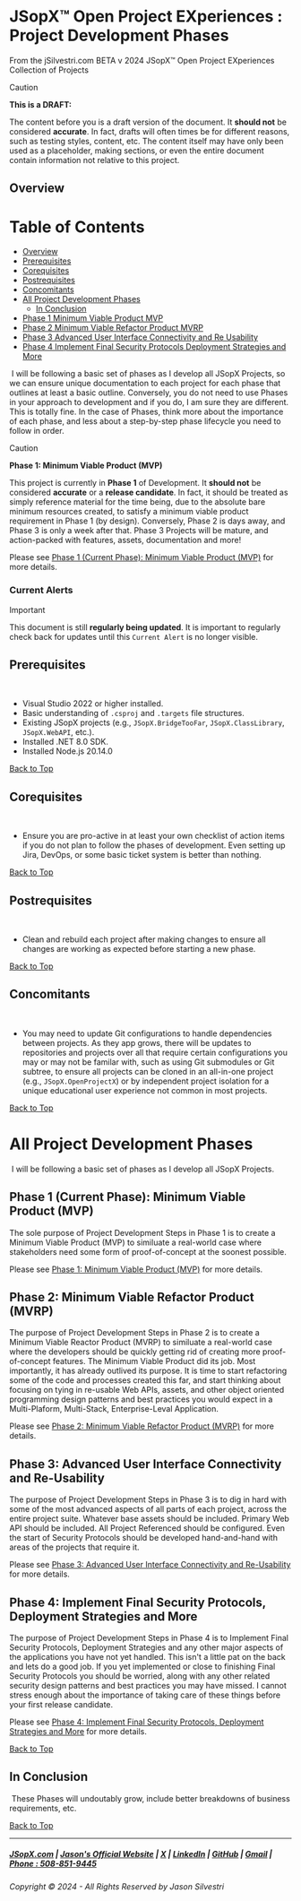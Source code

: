 ﻿
# JSopX™ Open Project EXperiences : Project Development Phases

From the ﻿jSilvestri.com BETA v 2024 JSopX™ Open Project EXperiences Collection of Projects









> [!CAUTION]
> **This is a DRAFT:**
> 
> The content before you is a draft version of the document. It **should not** be considered **accurate**. In fact, drafts will often times be for different reasons, such as testing styles, content, etc. The content itself may have only been used as a placeholder, making sections, or even the entire document contain information not relative to this project.


## Overview

# Table of Contents
  - [Overview](#overview)
  - [Prerequisites](#prerequisites)
  - [Corequisites](#corequisites)
  - [Postrequisites](#postrequisites)
  - [Concomitants](#concomitants)
- [All Project Development Phases](#all-project-development-phases)
  - [In Conclusion](#in-conclusion)
- [Phase 1 Minimum Viable Product MVP](#phase-1-minimum-viable-product-mvp)
- [Phase 2 Minimum Viable Refactor Product MVRP](#phase-2-minimum-viable-refactor-product-mvrp)
- [Phase 3 Advanced User Interface Connectivity and Re Usability](#phase-3-advanced-user-interface-connectivity-and-re-usability)
- [Phase 4 Implement Final Security Protocols Deployment Strategies and More](#phase-4-implement-final-security-protocols-deployment-strategies-and-more)

﻿
I will be following a basic set of phases as I develop all JSopX Projects, so we can ensure unique documentation to each project for each phase that outlines at least a basic outline. Conversely, you do not need to use Phases in your approach to development and if you do, I am sure they are different. This is totally fine. In the case of Phases, think more about the importance of each phase, and less about a step-by-step phase lifecycle you need to follow in order.




> [!CAUTION]
> **Phase 1: Minimum Viable Product (MVP)**
> 
> This project is currently in **Phase 1** of Development. It **should not** be considered **accurate** or a **release candidate**. In fact, it should be treated as simply reference material for the time being, due to the absolute bare minimum resources created, to satisfy a minimum viable product requirement in Phase 1 (by design). Conversely, Phase 2 is days away, and Phase 3 is only a week after that. Phase 3 Projects will be mature, and action-packed with features, assets, documentation and more!
> 
> Please see [Phase 1 (Current Phase): Minimum Viable Product (MVP)](https://github.com/JasonSilvestri/JSopX.BridgeTooFar/blob/master/JSopX.BridgeTooFar/Docs/JSopX/Master/Phases/Phase-1-Minimum-Viable-Product-MVP.md) for more details.




### Current Alerts

> [!IMPORTANT]
> This document is still  **regularly being updated**. It is important to regularly check back for updates until this `Current Alert` is no longer visible.


## Prerequisites

﻿
- Visual Studio 2022 or higher installed.
- Basic understanding of `.csproj` and `.targets` file structures.
- Existing JSopX projects (e.g., `JSopX.BridgeTooFar`, `JSopX.ClassLibrary`, `JSopX.WebAPI`, etc.).
- Installed .NET 8.0 SDK.
- Installed Node.js 20.14.0


[Back to Top](#table-of-contents)

## Corequisites

﻿
- Ensure you are pro-active in at least your own checklist of action items if you do not plan to follow the phases of development. Even setting up Jira, DevOps, or some basic ticket system is better than nothing.


[Back to Top](#table-of-contents)

## Postrequisites

﻿
- Clean and rebuild each project after making changes to ensure all changes are working as expected before starting a new phase.


[Back to Top](#table-of-contents)

## Concomitants

﻿
- You may need to update Git configurations to handle dependencies between projects. As they app grows, there will be updates to repositories and projects over all that require certain configurations you may or may not be familar with, such as using Git submodules or Git subtree, to ensure all projects can be cloned in an all-in-one project (e.g., `JSopX.OpenProjectX`) or by independent project isolation for a unique educational user experience not common in most projects.


[Back to Top](#table-of-contents)

# All Project Development Phases

﻿
I will be following a basic set of phases as I develop all JSopX Projects. 

## Phase 1 (Current Phase): Minimum Viable Product (MVP)

The sole purpose of Project Development Steps in Phase 1 is to create a Minimum Viable Product (MVP) to similuate a real-world case where stakeholders need some form of proof-of-concept at the soonest possible. 

Please see [Phase 1: Minimum Viable Product (MVP)](https://github.com/JasonSilvestri/JSopX.BridgeTooFar/blob/master/JSopX.BridgeTooFar/Docs/JSopX/Master/Phases/Phase-1-Minimum-Viable-Product-MVP.md) for more details.


## Phase 2: Minimum Viable Refactor Product (MVRP)

The purpose of Project Development Steps in Phase 2 is to create a Minimum Viable Reactor Product (MVRP) to similuate a real-world case where the developers should be quickly getting rid of creating more proof-of-concept features. The Minimum Viable Product did its job. Most importantly, it has already outlived its purpose. It is time to start refactoring some of the code and processes created this far, and start thinking about focusing on tying in re-usable Web APIs, assets, and other object oriented programming design patterns and best practices you would expect in a Multi-Plaform, Multi-Stack, Enterprise-Leval Application.

Please see [Phase 2: Minimum Viable Refactor Product (MVRP)](https://github.com/JasonSilvestri/JSopX.BridgeTooFar/blob/master/JSopX.BridgeTooFar/Docs/JSopX/Master/Phases/Phase-2-Minimum-Viable-Refactor-Product-MVRP.md) for more details.


## Phase 3: Advanced User Interface Connectivity and Re-Usability

The purpose of Project Development Steps in Phase 3 is to dig in hard with some of the most advanced aspects of all parts of each project, across the entire project suite. Whatever base assets should be included. Primary Web API should be included. All Project Referenced should be configured. Even the start of Security Protocols should be developed hand-and-hand with areas of the projects that require it.

Please see [Phase 3: Advanced User Interface Connectivity and Re-Usability](https://github.com/JasonSilvestri/JSopX.BridgeTooFar/blob/master/JSopX.BridgeTooFar/Docs/JSopX/Master/Phases/Phase-3-Advanced-User-Interface-Connectivity-and-Re-Usability.md) for more details.


## Phase 4: Implement Final Security Protocols, Deployment Strategies and More

The purpose of Project Development Steps in Phase 4 is to Implement Final Security Protocols, Deployment Strategies and any other major aspects of the applications you have not yet handled. This isn't a little pat on the back and lets do a good job. If you yet implemented or close to finishing Final Security Protocols you should be worried, along with any other related security design patterns and best practices you may have missed. I cannot stress enough about the importance of taking care of these things before your first release candidate.

Please see [Phase 4: Implement Final Security Protocols, Deployment Strategies and More](https://github.com/JasonSilvestri/JSopX.BridgeTooFar/blob/master/JSopX.BridgeTooFar/Docs/JSopX/Master/Phases/Phase-4-Implement-Final-Security-Protocols-Deployment-Strategies-and-More.md) for more details.





[Back to Top](#table-of-contents)

## In Conclusion

﻿
These Phases will undoutably grow, include better breakdowns of business requirements, etc.


[Back to Top](#table-of-contents)


---

##### [JSopX.com](https://www.jsopx.com/) | [Jason's Official Website](https://www.jsilvestri.com/) | [X](https://www.x.com/JasonSilvestri) | [LinkedIn](http://www.linkedin.com/in/JasonSilvestri) | [GitHub](https://github.com/JasonSilvestri) | [Gmail](mailto:therealjasonsilvestri@gmail.com) | [Phone : 508-851-9445](phoneto:508-851-9445)

###### Copyright © 2024 - All Rights Reserved by Jason Silvestri